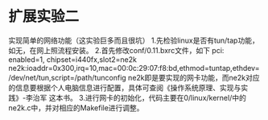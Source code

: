 # 扩展实验二
实现简单的网络功能（这实验巨多而且很坑）
1.先检验linux是否有tun/tap功能，如无，在网上照流程安装。
2.首先修改conf/0.11.bxrc文件，如下
pci: enabled=1, chipset=i440fx,slot2=ne2k
ne2k:ioaddr=0x300,irq=10,mac=00:0c:29:07:f8:bd,ethmod=tuntap,ethdev=/dev/net/tun,script=/path/tunconfig
ne2k即是要实现的网卡功能，而ne2k对应的信息要根据个人电脑信息进行配置，具体可查阅《操作系统原理、实现与实践》-李治军 这本书。
3.进行网卡的初始化，代码主要在0/linux/kernel/中的ne2k.c中，并对相应的Makefile进行调整。
